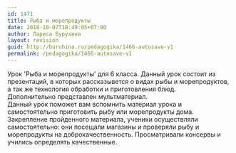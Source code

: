 ```yaml
---
id: 1471
title: Рыба и морепродукты
date: 2018-10-07T18:49:05+07:00
author: Лариса Бурухина
layout: revision
guid: http://buruhina.ru/pedagogika/1466-autosave-v1
permalink: /pedagogika/1466-autosave-v1
---
```

Урок 'Рыба и морепродукты' для 6 класса. Данный урок состоит из презентаций, в которых рассказывется о видах рыбы и морепродуктов, а так же технология обработки и приготовления блюд.  
Дополнительно представлен мультматериал.  
Данный урок поможет вам вспомнить материал урока и самостоятельно приготовить рыбу или морепродукты дома. Закрепление пройденного материала, ученики осуществляли самостоятельно: они посещали магазины и проверяли рыбу и морепродукты на доброкачественность. Просматривали консервы и учились определять качественные.  


<div class="ead-preview">
  <div class="ead-document" style="position:relative;padding-top:90%;">
  </div>
</div>

  


<div class="ead-preview">
  <div class="ead-document" style="position:relative;padding-top:90%;">
  </div>
</div>
